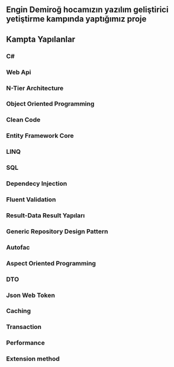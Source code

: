 ## Engin Demiroğ hocamızın yazılım geliştirici yetiştirme kampında yaptığımız proje
## Kampta Yapılanlar
### C#
### Web Api
### N-Tier Architecture
### Object Oriented Programming
### Clean Code
### Entity Framework Core
### LINQ
### SQL
### Dependecy Injection
### Fluent Validation
### Result-Data Result Yapıları
### Generic Repository Design Pattern
### Autofac
### Aspect Oriented Programming
### DTO
### Json Web Token
### Caching
### Transaction
### Performance
### Extension method

